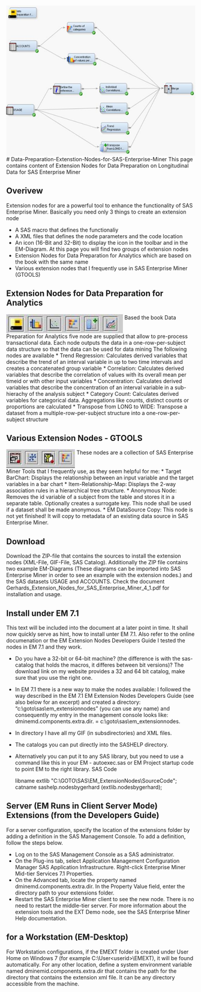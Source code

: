<img src='ExtensionNode_DataPrep_Large.jpg' align='right' height="400">
# Data-Preparation-Extenstion-Nodes-for-SAS-Enterprise-Miner
This page contains content of Extension Nodes for Data Preparation on Longitudinal Data for SAS Enterprise Miner 

## Overivew
Extension nodes for are a powerful tool to enhance the functionality of SAS Enterprise Miner.
Basically you need only 3 things to create an extension node
* A SAS macro that defines the functionaliy
* A XML files that defines the node parameters and the code location
* An icon (16-Bit and 32-Bit) to display the icon in the toolbar and in the EM-Diagram.
At this page you will find two groups of extension nodes
* Extension Nodes for Data Preparation for Analytics which are based on the book with the same name
* Various extension nodes that I frequently use in SAS Enterprise Miner (GTOOLS)

## Extension Nodes for Data Preparation for Analytics
<img src='ExtensionNodes_DataPrep_Small.jpg' align='top' height="50">
Based the book Data Preparation for Analytics five node are supplied that allow to pre-process transactional data.
Each node outputs the data in a one-row-per-subject data structure so that the data can be used for data mining
The following nodes are available
* Trend Regression: Calculates derived variables that describe the trend of an interval variable in up to two time intervals and creates a concatenated group variable
* Correlation: Calculates derived variables that describe the correlation of values with its overall mean per timeid or with other input variables
* Concentration: Calculates derived variables that describe the concentration of an interval variable in a sub-hierachy of the analysis subject
* Category Count: Calculates derived variables for categorical data. Aggregations like counts, distinct counts or proportions are calculated
* Transpose from LONG to WIDE: Transpose a dataset from a multiple-row-per-subject structure into a one-row-per-subject structure

## Various Extension Nodes - GTOOLS
<img src='ExtensionNodes_Gtools_small.jpg' align='top' height="50">
These nodes are a collection of SAS Enterprise Miner Tools that I frequently use, as they seem helpful for me:
* Target BarChart: Displays the relationship between an input variable and the target variables in a bar chart
* Item-Relationship-Map: Displays the 2-way association rules in a hierarchical tree structure.
* Anonymous Node: Removes the id variable of a subject from the table and stores it in a separate table. Optionally creates a surrogate key. This node shall be used if a dataset shall be made anonymous.
* EM DataSource Copy: This node is not yet finished! It will copy to metadata of an existing data source in SAS Enterprise Miner.

## Download
Download the ZIP-file that contains the sources to install the extension nodes (XML-File, GIF-File, SAS Catalog). Additionally the ZIP file contains two example EM-Diagrams (These diagrams can be imported into SAS Enterprise Miner in order to see an example with the extension nodes.) and the SAS datasets USAGE and ACCOUNTS. Check the document Gerhards_Extension_Nodes_for_SAS_Enterprise_Miner_4_1.pdf for installation and usage.

## Install under EM 7.1
This text will be included into the document at a later point in time. It shall now quickly serve as hint, how to install unter EM 7.1.
Also refer to the online documenation or the EM Extension Nodes Developers Guide
I tested the nodes in EM 7.1 and they work.
* Do you have a 32-bit or 64-bit machine? (the difference is with the sas-catalog that holds the macros, it differes between bit versions)? The download link on my website provides a 32 and 64 bit catalog, make sure that you use the right one.
* In EM 7.1 there is a new way to make the nodes available: I followed the way described in the EM 7.1 EM Extension Nodes Developers Guide (see also below for an excerpt) and created a directory: “c:\goto\sas\em_extensionnodes” (you can use any name) and consequently my entry in the management console looks like: dminemd.components.extra.dir. = c:\goto\sas\em_extensionnodes.
* In directory I have all my GIF (in subsdirectories) and XML files.
* The catalogs you can put directly into the SASHELP directory.
* Alternatively you can put it to any SAS library, but you need to use a command like this in your EM - autoexec.sas or EM Project startup code to point EM to the right library.
SAS Code

    libname extlib "C:\GOTO\SAS\EM_ExtensionNodes\SourceCode";
    catname sashelp.nodesbygerhard (extlib.nodesbygerhard);
    
## Server (EM Runs in Client Server Mode) Extensions (from the Developers Guide)
For a server configuration, specify the location of the extensions folder by adding a definition in the SAS Management Console. To add a definition, follow the steps below.
* Log on to the SAS Management Console as a SAS administrator.
* On the Plug-ins tab, select Application Management Configuration Manager SAS Application Infrastructure. Right-click Enterprise Miner Mid-tier Services 7.1 Properties.
* On the Advanced tab, locate the property named dminemd.components.extra.dir. In the Property Value field, enter the directory path to your extensions folder.
* Restart the SAS Enterprise Miner client to see the new node. There is no need to restart the middle-tier server.
For more information about the extension tools and the EXT Demo node, see the SAS Enterprise Miner Help documentation.

## for a Workstation (EM-Desktop)
For Workstation configurations, if the EMEXT folder is created under User Home on Windows 7 (for example C:\User\<userid>\EMEXT), it will be found automatically. For any other location, define a system environment variable named dminemid.components.extra.dir that contains the path for the directory that contains the extension xml file. It can be any directory accessible from the machine.
